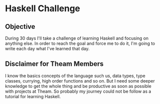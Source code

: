 # Haskell Challenge

## Objective

During 30 days I'll take a challenge of learning Haskell and focusing on anything else. In order to reach the goal and force me to do it, I'm going to write each day what I've learned that day.

## Disclaimer for Theam Members

I know the basics concepts of the language such us, data types, type classes, currying, high order functions and so on. But I need some deeper knowledge to get the whole thing and be productive as soon as possible with projects at Theam. So probably my journey could not be follow as a tutorial for learning Haskell.